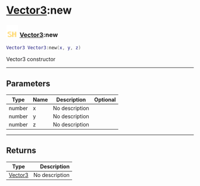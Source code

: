 # [Vector3](../vector3/README.md):new

### <img src="../../.gitbook/assets/shared.png" width="32" height="32" /> [Vector3](../vector3/README.md):new

```lua
Vector3 Vector3:new(x, y, z)
```

Vector3 constructor<br>

-----------------
## Parameters

| Type   | Name | Description | Optional |
| ------ | ---- | ----------- | -------: |
| number | x | No description |   |
| number | y | No description |   |
| number | z | No description |   |

-----------------
## Returns

| Type   | Description |
| ------ | ----------: |
| [Vector3](../vector3/README.md) | No description |
